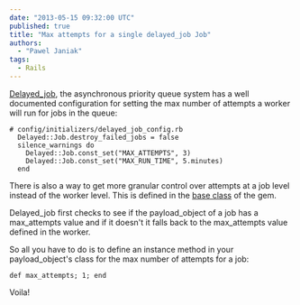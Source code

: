 ```yaml
---
date: "2013-05-15 09:32:00 UTC"
published: true
title: "Max attempts for a single delayed_job Job"
authors:
  - "Pawel Janiak"
tags:
  - Rails
---
```


[Delayed_job](https://github.com/collectiveidea/delayed_job), the asynchronous priority queue system has a well documented configuration for setting the max number of attempts a worker will run for jobs in the queue:

    # config/initializers/delayed_job_config.rb
      Delayed::Job.destroy_failed_jobs = false
      silence_warnings do
        Delayed::Job.const_set("MAX_ATTEMPTS", 3)
        Delayed::Job.const_set("MAX_RUN_TIME", 5.minutes)
      end

There is also a way to get more granular control over attempts at a job level instead of the worker level. This is defined in the [base class](https://github.com/collectiveidea/delayed_job/blob/master/lib/delayed/backend/base.rb) of the gem.

Delayed\_job first checks to see if the payload\_object of a job has a max\_attempts value and if it doesn't it falls back to the max\_attempts value defined in the worker.

So all you have to do is to define an instance method in your payload\_object's class for the max number of attempts for a job:

    def max_attempts; 1; end


Voila!
